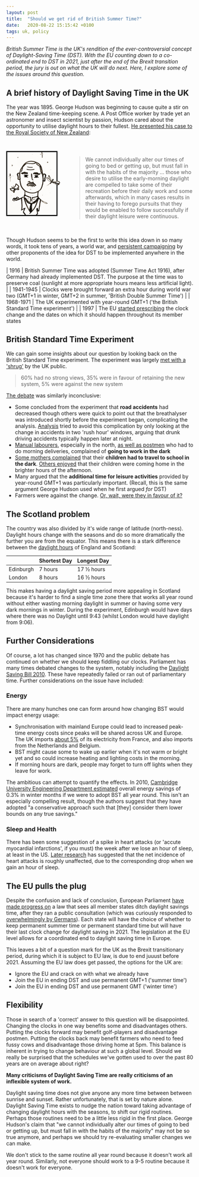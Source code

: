 ```yaml
---
layout: post
title:  "Should we get rid of British Summer Time?"
date:   2020-08-22 15:15:42 +0100
tags: uk, policy
---
```


*British Summer Time is the UK's rendition of the ever-controversial concept of Daylight-Saving Time (DST).
With the EU counting down to a co-ordinated end to DST in 2021, just after the end of the Brexit transition period,
the jury is out on what the UK will do next. Here, I explore some of the issues around this question.*


## A brief history of Daylight Saving Time in the UK

The year was 1895. George Hudson was beginning to cause quite a stir on the New Zealand time-keeping scene. A Post Office worker by trade yet an astronomer and insect scientist by passion, Hudson cared about the opportunity to utilise daylight hours to their fullest. [He presented his case to the Royal Society of New Zealand](http://rsnz.natlib.govt.nz/volume/rsnz_31/rsnz_31_00_008570.html):

<div style="display: flex; align-items: flex-start; align-content: space-around; margin: 3em 0 2em 0; justify-content: center; flex-wrap: wrap;">
    <img 
     src="/assets/images/daylight_saving/george_hudson.png"
     alt="George Hudson: postal clerk, insect scientist, astronomer"
     title="George Hudson: postal clerk, insect scientist, astronomer"
     style="width: 30%; min-width: 10em; max-width: 15em; flex: 1; margin: 0 2em 2em 0;"
    />
    <blockquote style="flex: 2; min-width: 20em;">
        We cannot individually alter our times of going to bed or getting up, but must fall in with the habits of the majority ... those who desire to utilise the early-morning daylight are compelled to take some of their recreation before their daily work and some afterwards, which in many cases results in their having to forego pursuits that they would be enabled to follow successfully if their daylight leisure were continuous.
    </blockquote>
</div>

Though Hudson seems to be the first to write this idea down in so many words, it took tens of years, a world war, and [persistent campaigning](http://www.webexhibits.org/daylightsaving/willett.html) by other proponents of the idea for DST to be implemented anywhere in the world. 

| 1916 | British Summer Time was adopted (Summer Time Act 1916), after Germany had already implemented DST. The purpose at the time was to preserve coal (sunlight at more appropriate hours means less artificial light). |
| 1941-1945 | Clocks were brought forward an extra hour during world war two (GMT+1 in winter, GMT+2 in summer, 'British Double Summer Time') |
| 1968-1971 | The UK experimented with year-round GMT+1  ('the British Standard Time experiment') |
| 1997 | The EU [started prescribing](https://op.europa.eu/en/publication-detail/-/publication/58470b17-0729-4851-bf61-6dfc4ded1fa6/language-en) the clock change and the dates on which it should happen throughout its member states

## British Standard Time Experiment

We can gain some insights about our question by looking back on the British Standard Time experiment.
The experiment was largely [met with a 'shrug'](https://api.parliament.uk/historic-hansard/commons/1970/dec/02/british-standard-time#S5CV0807P0_19701202_HOC_333) by the UK public. 

> 60% had no strong views,
35% were in favour of retaining the new system,
5% were against the new system

[The debate](https://api.parliament.uk/historic-hansard/commons/1970/dec/02/british-standard-time) was similarly inconclusive:

- Some concluded from the experiment that **road accidents** had decreased though others were quick to point out that the breathalyser was introduced shortly before the experiment began, complicating the analysis. [Analysis](https://trl.co.uk/sites/default/files/RR228.pdf) tried to avoid this complication by only looking at the change in accidents in two 'rush hour' windows, arguing that drunk driving accidents typically happen later at night.
- [Manual labourers](https://api.parliament.uk/historic-hansard/commons/1970/dec/02/british-standard-time#column_1349), especially in the north, [as well as postmen](https://api.parliament.uk/historic-hansard/commons/1970/dec/02/british-standard-time#S5CV0807P0_19701202_HOC_351) who had to do morning deliveries, complained of **going to work in the dark**
- [Some mothers complained](https://api.parliament.uk/historic-hansard/commons/1970/dec/02/british-standard-time#S5CV0807P0_19701202_HOC_359) that their **children had to travel to school in the dark**. [Others enjoyed](https://api.parliament.uk/historic-hansard/commons/1970/dec/02/british-standard-time#S5CV0807P0_19701202_HOC_329) that their children were coming home in the brighter hours of the afternoon.
- Many argued that the **additional time for leisure activities** provided by year-round GMT+1 was particularly important. (Recall, this is the same argument George Hudson used when he first argued *for* DST)
- Farmers were against the change. [Or, wait, were they in favour of it?](https://api.parliament.uk/historic-hansard/commons/1970/dec/02/british-standard-time#column_1355)

## The Scotland problem

The country was also divided by it's wide range of latitude (north-ness). Daylight hours change with the seasons and do so more dramatically the further you are from the equator. This means there is a stark difference between the [daylight hours](https://www.timeanddate.com/sun/uk/edinburgh) of England and Scotland:

|  | Shortest Day | Longest Day |
|--|--------------|-------------|
| Edinburgh | 7 hours | 17 ½ hours |
| London | 8 hours | 16 ½ hours |


This makes having a daylight saving period more appealing in Scotland because it's harder to find a single time zone there that works all year round without either wasting morning daylight in summer or having some very dark mornings in winter. During the experiment, Edinburgh would have days where there was no Daylight until 9:43 (whilst London would have daylight from 9:06).

## Further Considerations

Of course, a lot has changed since 1970 and the public debate has continued on whether we should keep fiddling our clocks. Parliament has many times debated changes to the system, notably including the [Daylight Saving Bill 2010](https://services.parliament.uk/bills/2010-11/daylightsaving.html). These have repeatedly failed or ran out of parliamentary time. Further considerations on the issue have included:

### Energy

There are many hunches one can form around how changing BST would impact energy usage:

- Synchronisation with mainland Europe could lead to increased peak-time energy costs since peaks will be shared across UK and Europe. The UK imports [about 5%](https://gridwatch.co.uk/int) of its electricity from France, and also imports from the Netherlands and Belgium.
- BST might cause some to wake up earlier when it's not warm or bright yet and so could increase heating and lighting costs in the morning.
- If morning hours are dark, people may forget to turn off lights when they leave for work.

The ambitious can attempt to quantify the effects. In 2010, [Cambridge University Engineering Department estimated](https://pdfs.semanticscholar.org/962f/009bef1eabbafe443be581b57e5fe4d210a7.pdf) overall energy savings of 0.3% in winter months if we were to adopt BST all year round. This isn't an especially compelling result, though the authors suggest that they have adopted "a conservative approach such that [they] consider them lower bounds on any true savings." 


### Sleep and Health

There has been some suggestion of a spike in heart attacks (or 'accute myocardial infarctions', if you must) the week after we lose an hour of sleep, at least in the US. [Later research](https://openheart.bmj.com/content/1/1/e000019) has suggested that the net incidence of heart attacks is roughly unaffected, due to the corresponding drop when we gain an hour of sleep.

## The EU pulls the plug

Despite the confusion and lack of conclusion, European Parliament [have made progress on](https://oeil.secure.europarl.europa.eu/oeil/popups/summary.do?id=1579670&t=e&l=en) a law that sees all member states ditch daylight savings time, after they ran a public consultation (which was curiously responded to [overwhelmingly by Germans](https://eur-lex.europa.eu/legal-content/EN/TXT/PDF/?uri=CELEX:52018SC0406&from=EN)). Each state will have the choice of whether to keep permanent summer time or permanent standard time but will have their last clock change for daylight saving in 2021. The legislation at the EU level allows for a coordinated end to daylight saving time in Europe.

This leaves a bit of a question mark for the UK as the Brexit transitionary period, during which it is subject to EU law, is due to end juuust before 2021. Assuming the EU law does get passed, the options for the UK are:

- Ignore the EU and crack on with what we already have
- Join the EU in ending DST and use permanent GMT+1 ('summer time')
- Join the EU in ending DST and use permanent GMT ('winter time')

## Flexibility

Those in search of a 'correct' answer to this question will be disappointed. Changing the clocks in one way benefits some and disadvantages others. Putting the clocks forward may benefit golf-players and disadvantage postmen. Putting the clocks back may benefit farmers who need to feed fussy cows and disadvantage those driving home at 5pm. This balance is inherent in trying to change behaviour at such a global level. Should we really be surprised that the schedules we've gotten used to over the past 80 years are on average about right?

**Many criticisms of Daylight Saving Time are really criticisms of an inflexible system of work.**  

Daylight saving time does not give anyone any more time between between sunrise and sunset. Rather unfortunately, that is set by nature alone. Daylight Saving Time exists to nudge the nation toward taking advantage of changing daylight hours with the seasons, to shift our rigid routines. Perhaps those routines need to be a little less rigid in the first place. George Hudson's claim that "we cannot individually alter our times of going to bed or getting up, but must fall in with the habits of the majority" may not be so true anymore, and perhaps we should try re-evaluating smaller changes we can make.

We don't stick to the same routine all year round because it doesn't work all year round. Similarly, not everyone should work to a 9-5 routine because it doesn't work for everyone.
